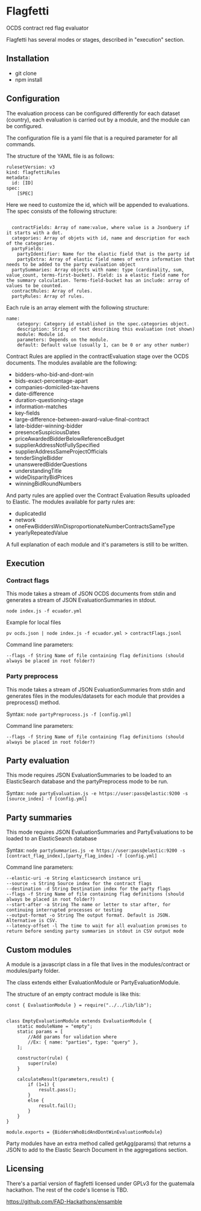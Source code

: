 # Flagfetti 
OCDS contract red flag evaluator

Flagfetti has several modes or stages, described in "execution" section.

## Installation

- git clone
- npm install

## Configuration


The evaluation process can be configured differently for each dataset (country), each evaluation is carried out by a module, and the module can be configured.

The configuration file is a yaml file that is a required parameter for all commands.

The structure of the YAML file is as follows:
```
rulesetVersion: v3
kind: flagfettiRules
metadata:
  id: [ID]
spec: 
    [SPEC]
```

Here we need to customize the id, which will be appended to evaluations. The spec consists of the following structure:

```

  contractFields: Array of name:value, where value is a JsonQuery if it starts with a dot.
  categories: Array of objets with id, name and description for each of the categories.
  partyFields:
    partyIdentifier: Name for the elastic field that is the party id
    partyExtra: Array of elastic field names of extra information that needs to be added to the party evaluation object
  partySummaries: Array objects with name: type (cardinality, sum, value_count, terms-first-bucket). Field: is a elastic field name for the summary calculation. Terms-field-bucket has an include: array of values to be counted.
  contractRules: Array of rules.
  partyRules: Array of rules.
``` 

Each rule is an array element with the following structure:
```
name:
    category: Category id established in the spec.categories object.
    description: String of text describing this evaluation (not shown)
    module: Module id.
    parameters: Depends on the module.
    default: Default value (usually 1, can be 0 or any other number)
```

Contract Rules are applied in the contractEvaluation stage over the OCDS documents. The modules available are the following:
- bidders-who-bid-and-dont-win
- bids-exact-percentage-apart
- companies-domiciled-tax-havens
- date-difference
- duration-questioning-stage
- information-matches
- key-fields	
- large-difference-between-award-value-final-contract
- late-bidder-winning-bidder	
- presenceSuspiciousDates
- priceAwardedBidderBelowReferenceBudget
- supplierAddressNotFullySpecified
- supplierAddressSameProjectOfficials
- tenderSingleBidder
- unansweredBidderQuestions
- understandingTitle
- wideDisparityBidPrices
- winningBidRoundNumbers

And party rules are applied over the Contract Evaluation Results uploaded to Elastic. The modules available for party rules are:
- duplicatedId
- network
- oneFewBiddersWinDisproportionateNumberContractsSameType
- yearlyRepeatedValue

A full explanation of each module and it's parameters is still to be written.

## Execution

### Contract flags
This mode takes a stream of JSON OCDS documents from stdin and generates a stream of JSON EvaluationSummaries in stdout.

```node index.js -f ecuador.yml```

Example for local files

```pv ocds.json | node index.js -f ecuador.yml > contractFlags.jsonl```


Command line parameters:
```
--flags -f String Name of file containing flag definitions (should always be placed in root folder?)
```

### Party preprocess
This mode takes a stream of JSON EvaluationSummaries from stdin and generates files in the modules/datasets for each module that provides a preprocess() method.

Syntax:
```node partyPreprocess.js -f [config.yml]```

Command line parameters:
```
--flags -f String Name of file containing flag definitions (should always be placed in root folder?)
```

## Party evaluation
This mode requires JSON EvaluationSummaries to be loaded to an ElasticSearch database and the partyPreprocess mode to be run.

Syntax:
```node partyEvaluation.js -e https://user:pass@elastic:9200 -s [source_index] -f [config.yml]```

## Party summaries
This mode requires JSON EvaluationSummaries and PartyEvaluations to be loaded to an ElasticSearch database


Syntax:
```node partySummaries.js -e https://user:pass@elastic:9200 -s [contract_flag_index],[party_flag_index] -f [config.yml]```

Command line parameters:
```
--elastic-uri -e String elasticsearch instance uri
--source -s String Source index for the contract flags
--destination -d String Destination index for the party flags
--flags -f String Name of file containing flag definitions (should always be placed in root folder?)
--start-after -a String The name or letter to star after, for continuing interrupted processes or testing
--output-format -o String The output format. Default is JSON. Alternative is CSV.
--latency-offset -l The time to wait for all evaluation promises to return before sending party summaries in stdout in CSV output mode
```

## Custom modules

A module is a javascript class in a file that lives in the modules/contract or modules/party folder.

The class extends either EvaluationModule or PartyEvaluationModule.

The structure of an empty contract module is like this:

```
const { EvaluationModule } = require("../../lib/lib");


class EmptyEvaluationModule extends EvaluationModule {
    static moduleName = "empty";
    static params = [
        //Add params for validation where
        //Ex: { name: "parties", type: "query" },
    ];

    constructor(rule) {
        super(rule)
    }

    calculateResult(parameters,result) {
        if (1=1) {
            result.pass();
        }
        else {
            result.fail();
        }
    }
}

module.exports = {BiddersWhoBidAndDontWinEvaluationModule}

```

Party modules have an extra method called getAgg(params) that returns a JSON to add to the Elastic Search Document in the aggregations section.

## Licensing

There's a partial version of flagfetti licensed under GPLv3 for the guatemala hackathon. The rest of the code's license is TBD.

https://github.com/FAD-Hackathons/ensamble